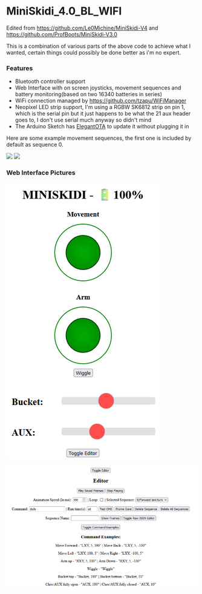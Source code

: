 # MiniSkidi_4.0_BL_WIFI
Edited from https://github.com/Le0Michine/MiniSkidi-V4 and https://github.com/ProfBoots/MiniSkidi-V3.0

This is a combination of various parts of the above code to achieve what I wanted, certain things could possibly be done better as i'm no expert.

### Features

- Bluetooth controller support
- Web Interface with on screen joysticks, movement sequences and battery monitoring(based on two 16340 batteries in series)
- WiFi connection managed by https://github.com/tzapu/WiFiManager
- Neopixel LED strip support, I'm using a RGBW SK6812 strip on pin 1, which is the serial pin but it just happens to be what the 21 aux header goes to, I don't use serial much anyway so didn't mind
- The Arduino Sketch has [ElegantOTA](https://github.com/ayushsharma82/ElegantOTA) to update it without plugging it in

Here are some example movement sequences, the first one is included by default as sequence 0.

<img src="seq1.gif" width="400"> <img src="seq2.gif" width="400">

### Web Interface Pictures

![img_wi1](wi1.png)

![img_wi2](wi2.png)
